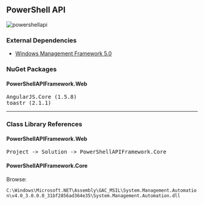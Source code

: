 ## PowerShell API
![powershellapi](https://cloud.githubusercontent.com/assets/14102723/18386955/be6f92e2-7667-11e6-91bc-2791a52c3f77.png)

### External Dependencies
* [Windows Management Framework 5.0](https://www.microsoft.com/en-us/download/details.aspx?id=50395)

### NuGet Packages

#### PowerShellAPIFramework.Web
<pre>
AngularJS.Core (1.5.8)
toastr (2.1.1)
</pre>

<hr />

### Class Library References

#### PowerShellAPIFramework.Web
<pre>
Project -> Solution -> PowerShellAPIFramework.Core
</pre>

#### PowerShellAPIFramework.Core
Browse:
<p>
<code>C:\Windows\Microsoft.NET\Assembly\GAC_MSIL\System.Management.Automation\v4.0_3.0.0.0_31bf2856ad364e35\System.Management.Automation.dll</code>
</p>
